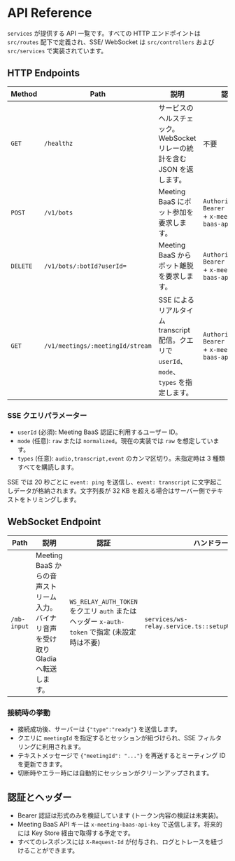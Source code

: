 # API Reference

`services` が提供する API 一覧です。すべての HTTP エンドポイントは `src/routes` 配下で定義され、SSE/ WebSocket は `src/controllers` および `src/services` で実装されています。

## HTTP Endpoints
| Method | Path | 説明 | 認証 | ハンドラー |
| --- | --- | --- | --- | --- |
| `GET` | `/healthz` | サービスのヘルスチェック。WebSocket リレーの統計を含む JSON を返します。 | 不要 | `routes/_router.ts` |
| `POST` | `/v1/bots` | Meeting BaaS にボット参加を要求します。 | `Authorization: Bearer <token>` + `x-meeting-baas-api-key` | `controllers/bots.controller.ts::addBot` |
| `DELETE` | `/v1/bots/:botId?userId=` | Meeting BaaS からボット離脱を要求します。 | `Authorization: Bearer <token>` + `x-meeting-baas-api-key` | `controllers/bots.controller.ts::leaveBot` |
| `GET` | `/v1/meetings/:meetingId/stream` | SSE によるリアルタイム transcript 配信。クエリで `userId`、`mode`、`types` を指定します。 | `Authorization: Bearer <token>` + `x-meeting-baas-api-key` | `controllers/streams.controller.ts::recordingSse` |

### SSE クエリパラメーター
- `userId` (必須): Meeting BaaS 認証に利用するユーザー ID。
- `mode` (任意): `raw` または `normalized`。現在の実装では `raw` を想定しています。
- `types` (任意): `audio,transcript,event` のカンマ区切り。未指定時は 3 種類すべてを購読します。

SSE では 20 秒ごとに `event: ping` を送信し、`event: transcript` に文字起こしデータが格納されます。文字列長が 32 KB を超える場合はサーバー側でテキストをトリミングします。

## WebSocket Endpoint
| Path | 説明 | 認証 | ハンドラー |
| --- | --- | --- | --- |
| `/mb-input` | Meeting BaaS からの音声ストリーム入力。バイナリ音声を受け取り Gladia へ転送します。 | `WS_RELAY_AUTH_TOKEN` をクエリ `auth` またはヘッダー `x-auth-token` で指定 (未設定時は不要) | `services/ws-relay.service.ts::setupWebSocketRelay` |

### 接続時の挙動
- 接続成功後、サーバーは `{"type":"ready"}` を送信します。
- クエリに `meetingId` を指定するとセッションが紐づけられ、SSE フィルタリングに利用されます。
- テキストメッセージで `{"meetingId": "..."}` を再送するとミーティング ID を更新できます。
- 切断時やエラー時には自動的にセッションがクリーンアップされます。

## 認証とヘッダー
- Bearer 認証は形式のみを検証しています (トークン内容の検証は未実装)。
- Meeting BaaS API キーは `x-meeting-baas-api-key` で送信します。将来的には Key Store 経由で取得する予定です。
- すべてのレスポンスには `X-Request-Id` が付与され、ログとトレースを紐づけることができます。
